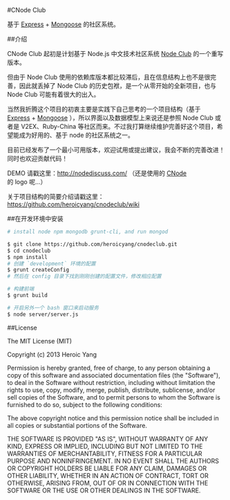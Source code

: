 #CNode Club

基于 [Express] + [Mongoose] 的社区系统。

##介绍

CNode Club 起初是计划基于 Node.js 中文技术社区系统 [Node Club] 的一个重写版本。  

但由于 Node Club 使用的依赖库版本都比较滞后，且在信息结构上也不是很完善，因此就丢掉了 Node Club 的历史包袱，是一个从零开始的全新项目，也与 Node Club 可能有着很大的出入。

当然我折腾这个项目的初衷主要是实践下自己思考的一个项目结构（基于 [Express] + [Mongoose] ），所以界面以及数据模型上来说还是参照 Node Club 或者是 V2EX、Ruby-China 等社区而来。不过我打算继续维护完善好这个项目，希望能成为好用的、基于 node 的社区系统之一。

目前已经发布了一个最小可用版本，欢迎试用或提出建议，我会不断的完善改进！同时也欢迎贡献代码！

DEMO 请戳这里：http://nodediscuss.com/ （还是使用的 [CNode] 的 logo 呢...）

关于项目结构的简要介绍请戳这里：https://github.com/heroicyang/cnodeclub/wiki

##在开发环境中安装

```bash
# install node npm mongodb grunt-cli, and run mongod

$ git clone https://github.com/heroicyang/cnodeclub.git
$ cd cnodeclub
$ npm install
# 创建 `development` 环境的配置
$ grunt createConfig
# 然后在 config 目录下找到刚刚创建的配置文件，修改相应配置

# 构建前端
$ grunt build

# 开启另外一个 bash 窗口来启动服务
$ node server/server.js
```

##License

The MIT License (MIT)

Copyright (c) 2013 Heroic Yang

Permission is hereby granted, free of charge, to any person obtaining a copy of
this software and associated documentation files (the "Software"), to deal in
the Software without restriction, including without limitation the rights to
use, copy, modify, merge, publish, distribute, sublicense, and/or sell copies of
the Software, and to permit persons to whom the Software is furnished to do so,
subject to the following conditions:

The above copyright notice and this permission notice shall be included in all
copies or substantial portions of the Software.

THE SOFTWARE IS PROVIDED "AS IS", WITHOUT WARRANTY OF ANY KIND, EXPRESS OR
IMPLIED, INCLUDING BUT NOT LIMITED TO THE WARRANTIES OF MERCHANTABILITY, FITNESS
FOR A PARTICULAR PURPOSE AND NONINFRINGEMENT. IN NO EVENT SHALL THE AUTHORS OR
COPYRIGHT HOLDERS BE LIABLE FOR ANY CLAIM, DAMAGES OR OTHER LIABILITY, WHETHER
IN AN ACTION OF CONTRACT, TORT OR OTHERWISE, ARISING FROM, OUT OF OR IN
CONNECTION WITH THE SOFTWARE OR THE USE OR OTHER DEALINGS IN THE SOFTWARE.

[CNode]: http://cnodejs.org/
[Node Club]: https://github.com/cnodejs/nodeclub
[Express]: http://expressjs.com/
[Mongoose]: http://mongoosejs.com/
[CNode]: http://cnodejs.org/
